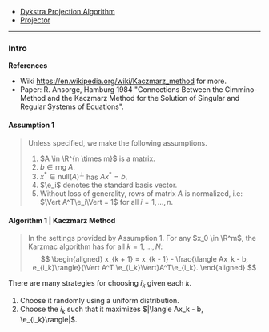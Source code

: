 - [Dykstra Projection Algorithm](../MATH%20---%20Unexplored/TOPICS/Dykstra%20Projection%20Algorithm.md)
- [Projector](Matrix%20Theory/Projector.md)

--- 
### **Intro**

**References**
- Wiki https://en.wikipedia.org/wiki/Kaczmarz_method for more. 
- Paper: R. Ansorge, Hamburg 1984 "Connections Between the Cimmino-Method and the Kaczmarz Method for the Solution of Singular and Regular Systems of Equations". 


#### **Assumption 1**
> Unless specified, we make the following assumptions. 
> 1. $A \in \R^{n \times m}$ is a matrix. 
> 2. $b \in \text{rng}\; A$. 
> 3. $x^* \in \text{null}(A)^\perp$ has $Ax^* = b$. 
> 4. $\e_i$ denotes the standard basis vector. 
> 5. Without loss of generality, rows of matrix $A$ is normalized, i.e: $\Vert A^T\e_i\Vert = 1$ for all $i = 1, \ldots, n$. 

#### **Algorithm 1 | Kaczmarz Method**
> In the settings provided by Assumption 1. 
> For any $x_0 \in \R^m$, the Karzmac algorithm has for all $k = 1, \ldots, N$: 
> $$
> \begin{aligned}
>     x_{k + 1} = 
>     x_{k - 1} - 
>     \frac{\langle Ax_k - b, e_{i_k}\rangle}{\Vert A^T \e_{i_k}\Vert}A^T\e_{i_k}. 
> \end{aligned}
> $$

There are many strategies for choosing $i_k$ given each $k$. 
1. Choose it randomly using a uniform distribution. 
2. Choose the $i_k$ such that it maximizes $|\langle Ax_k - b, \e_{i_k}\rangle|$. 


